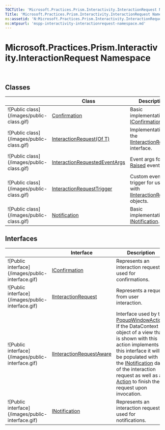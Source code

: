 ```yaml
---
TOCTitle: 'Microsoft.Practices.Prism.Interactivity.InteractionRequest Namespace'
Title: 'Microsoft.Practices.Prism.Interactivity.InteractionRequest Namespace ()'
ms:assetid: 'N:Microsoft.Practices.Prism.Interactivity.InteractionRequest'
ms:mtpsurl: 'mspp-interactivity-interactionrequest-namespace.md'
---
```



# Microsoft.Practices.Prism.Interactivity.InteractionRequest Namespace

 

## Classes


<table>

<thead>
<tr class="header">
<th> </th>
<th>Class</th>
<th>Description</th>
</tr>
</thead>
<tbody>
<tr class="odd">
<td>![Public class](/images/public-class.gif)</td>
<td><a href="/patterns-practices/reference/confirmation-class-mspp-interactivity-interactionrequest">Confirmation</a></td>
<td><div class="summary">
Basic implementation of <a href="/patterns-practices/reference/iconfirmation-interface-mspp-interactivity-interactionrequest">IConfirmation</a>.
</div></td>
</tr>
<tr class="even">
<td>![Public class](/images/public-class.gif)</td>
<td><a href="/patterns-practices/reference/interactionrequest-t-class-mspp-interactivity-interactionrequest">InteractionRequest(Of T)</a></td>
<td><div class="summary">
Implementation of the <a href="/patterns-practices/reference/iinteractionrequest-interface-mspp-interactivity-interactionrequest">IInteractionRequest</a> interface.
</div></td>
</tr>
<tr class="odd">
<td>![Public class](/images/public-class.gif)</td>
<td><a href="/patterns-practices/reference/interactionrequestedeventargs-class-mspp-interactivity-interactionrequest">InteractionRequestedEventArgs</a></td>
<td><div class="summary">
Event args for the <a href="/patterns-practices/reference/iinteractionrequest-raised-event-mspp-interactivity-interactionrequest">Raised</a> event.
</div></td>
</tr>
<tr class="even">
<td>![Public class](/images/public-class.gif)</td>
<td><a href="/patterns-practices/reference/interactionrequesttrigger-class-mspp-interactivity-interactionrequest">InteractionRequestTrigger</a></td>
<td><div class="summary">
Custom event trigger for using with <a href="/patterns-practices/reference/iinteractionrequest-interface-mspp-interactivity-interactionrequest">IInteractionRequest</a> objects.
</div></td>
</tr>
<tr class="odd">
<td>![Public class](/images/public-class.gif)</td>
<td><a href="/patterns-practices/reference/notification-class-mspp-interactivity-interactionrequest">Notification</a></td>
<td><div class="summary">
Basic implementation of <a href="/patterns-practices/reference/inotification-interface-mspp-interactivity-interactionrequest">INotification</a>.
</div></td>
</tr>
</tbody>
</table>

## Interfaces


<table>

<thead>
<tr class="header">
<th> </th>
<th>Interface</th>
<th>Description</th>
</tr>
</thead>
<tbody>
<tr class="odd">
<td>![Public interface](/images/public-interface.gif)</td>
<td><a href="/patterns-practices/reference/iconfirmation-interface-mspp-interactivity-interactionrequest">IConfirmation</a></td>
<td><div class="summary">
Represents an interaction request used for confirmations.
</div></td>
</tr>
<tr class="even">
<td>![Public interface](/images/public-interface.gif)</td>
<td><a href="/patterns-practices/reference/iinteractionrequest-interface-mspp-interactivity-interactionrequest">IInteractionRequest</a></td>
<td><div class="summary">
Represents a request from user interaction.
</div></td>
</tr>
<tr class="odd">
<td>![Public interface](/images/public-interface.gif)</td>
<td><a href="/patterns-practices/reference/iinteractionrequestaware-interface-mspp-interactivity-interactionrequest">IInteractionRequestAware</a></td>
<td><div class="summary">
Interface used by the <a href="popupwindowaction-class-mspp-interactivity">PopupWindowAction</a>. If the DataContext object of a view that is shown with this action implements this interface it will be populated with the <a href="/patterns-practices/reference/inotification-interface-mspp-interactivity-interactionrequest">INotification</a> data of the interaction request as well as an <a href="http://msdn.microsoft.com/en-us/library/bb534741">Action</a> to finish the request upon invocation.
</div></td>
</tr>
<tr class="even">
<td>![Public interface](/images/public-interface.gif)</td>
<td><a href="/patterns-practices/reference/inotification-interface-mspp-interactivity-interactionrequest">INotification</a></td>
<td><div class="summary">
Represents an interaction request used for notifications.
</div></td>
</tr>
</tbody>
</table>
